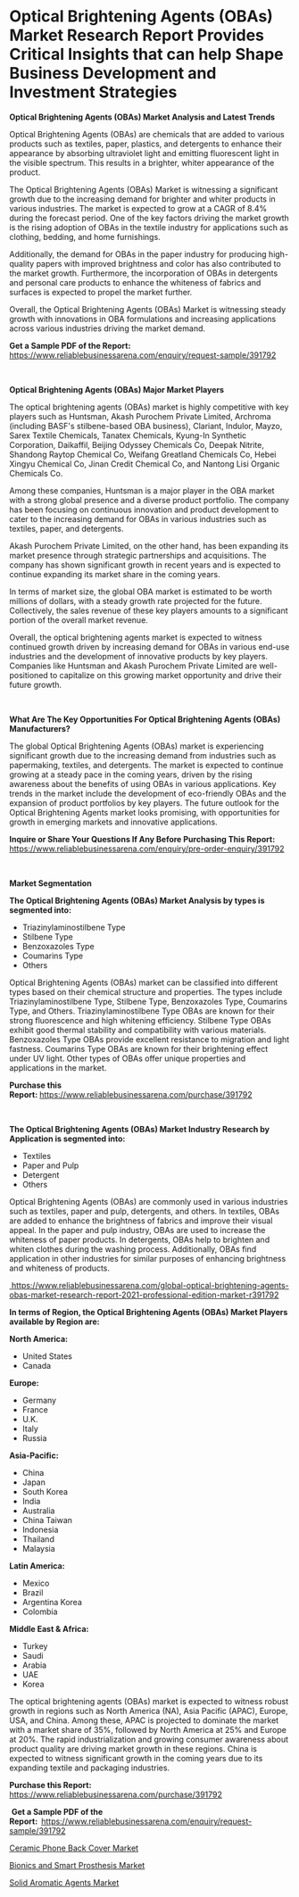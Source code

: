 <p><h1>Optical Brightening Agents (OBAs) Market Research Report Provides Critical Insights that can help Shape Business Development and Investment Strategies</h1></p><p><strong>Optical Brightening Agents (OBAs) Market Analysis and Latest Trends</strong></p>
<p><p>Optical Brightening Agents (OBAs) are chemicals that are added to various products such as textiles, paper, plastics, and detergents to enhance their appearance by absorbing ultraviolet light and emitting fluorescent light in the visible spectrum. This results in a brighter, whiter appearance of the product.</p><p>The Optical Brightening Agents (OBAs) Market is witnessing a significant growth due to the increasing demand for brighter and whiter products in various industries. The market is expected to grow at a CAGR of 8.4% during the forecast period. One of the key factors driving the market growth is the rising adoption of OBAs in the textile industry for applications such as clothing, bedding, and home furnishings.</p><p>Additionally, the demand for OBAs in the paper industry for producing high-quality papers with improved brightness and color has also contributed to the market growth. Furthermore, the incorporation of OBAs in detergents and personal care products to enhance the whiteness of fabrics and surfaces is expected to propel the market further.</p><p>Overall, the Optical Brightening Agents (OBAs) Market is witnessing steady growth with innovations in OBA formulations and increasing applications across various industries driving the market demand.</p></p>
<p><strong>Get a Sample PDF of the Report:&nbsp;</strong> <a href="https://www.reliablebusinessarena.com/enquiry/request-sample/391792">https://www.reliablebusinessarena.com/enquiry/request-sample/391792</a></p>
<p>&nbsp;</p>
<p><strong>Optical Brightening Agents (OBAs) Major Market Players</strong></p>
<p><p>The optical brightening agents (OBAs) market is highly competitive with key players such as Huntsman, Akash Purochem Private Limited, Archroma (including BASF's stilbene-based OBA business), Clariant, Indulor, Mayzo, Sarex Textile Chemicals, Tanatex Chemicals, Kyung-In Synthetic Corporation, Daikaffil, Beijing Odyssey Chemicals Co, Deepak Nitrite, Shandong Raytop Chemical Co, Weifang Greatland Chemicals Co, Hebei Xingyu Chemical Co, Jinan Credit Chemical Co, and Nantong Lisi Organic Chemicals Co.</p><p>Among these companies, Huntsman is a major player in the OBA market with a strong global presence and a diverse product portfolio. The company has been focusing on continuous innovation and product development to cater to the increasing demand for OBAs in various industries such as textiles, paper, and detergents.</p><p>Akash Purochem Private Limited, on the other hand, has been expanding its market presence through strategic partnerships and acquisitions. The company has shown significant growth in recent years and is expected to continue expanding its market share in the coming years.</p><p>In terms of market size, the global OBA market is estimated to be worth millions of dollars, with a steady growth rate projected for the future. Collectively, the sales revenue of these key players amounts to a significant portion of the overall market revenue.</p><p>Overall, the optical brightening agents market is expected to witness continued growth driven by increasing demand for OBAs in various end-use industries and the development of innovative products by key players. Companies like Huntsman and Akash Purochem Private Limited are well-positioned to capitalize on this growing market opportunity and drive their future growth.</p></p>
<p>&nbsp;</p>
<p><strong>What Are The Key Opportunities For Optical Brightening Agents (OBAs) Manufacturers?</strong></p>
<p><p>The global Optical Brightening Agents (OBAs) market is experiencing significant growth due to the increasing demand from industries such as papermaking, textiles, and detergents. The market is expected to continue growing at a steady pace in the coming years, driven by the rising awareness about the benefits of using OBAs in various applications. Key trends in the market include the development of eco-friendly OBAs and the expansion of product portfolios by key players. The future outlook for the Optical Brightening Agents market looks promising, with opportunities for growth in emerging markets and innovative applications.</p></p>
<p><strong>Inquire or Share Your Questions If Any Before Purchasing This Report:</strong> <a href="https://www.reliablebusinessarena.com/enquiry/pre-order-enquiry/391792">https://www.reliablebusinessarena.com/enquiry/pre-order-enquiry/391792</a></p>
<p>&nbsp;</p>
<p><strong>Market Segmentation</strong></p>
<p><strong>The Optical Brightening Agents (OBAs) Market Analysis by types is segmented into:</strong></p>
<p><ul><li>Triazinylaminostilbene Type</li><li>Stilbene Type</li><li>Benzoxazoles Type</li><li>Coumarins Type</li><li>Others</li></ul></p>
<p><p>Optical Brightening Agents (OBAs) market can be classified into different types based on their chemical structure and properties. The types include Triazinylaminostilbene Type, Stilbene Type, Benzoxazoles Type, Coumarins Type, and Others. Triazinylaminostilbene Type OBAs are known for their strong fluorescence and high whitening efficiency. Stilbene Type OBAs exhibit good thermal stability and compatibility with various materials. Benzoxazoles Type OBAs provide excellent resistance to migration and light fastness. Coumarins Type OBAs are known for their brightening effect under UV light. Other types of OBAs offer unique properties and applications in the market.</p></p>
<p><strong>Purchase this Report:&nbsp;</strong><a href="https://www.reliablebusinessarena.com/purchase/391792">https://www.reliablebusinessarena.com/purchase/391792</a></p>
<p>&nbsp;</p>
<p><strong>The Optical Brightening Agents (OBAs) Market Industry Research by Application is segmented into:</strong></p>
<p><ul><li>Textiles</li><li>Paper and Pulp</li><li>Detergent</li><li>Others</li></ul></p>
<p><p>Optical Brightening Agents (OBAs) are commonly used in various industries such as textiles, paper and pulp, detergents, and others. In textiles, OBAs are added to enhance the brightness of fabrics and improve their visual appeal. In the paper and pulp industry, OBAs are used to increase the whiteness of paper products. In detergents, OBAs help to brighten and whiten clothes during the washing process. Additionally, OBAs find application in other industries for similar purposes of enhancing brightness and whiteness of products.</p></p>
<p><a href="https://www.reliablebusinessarena.com/global-optical-brightening-agents-obas-market-research-report-2021-professional-edition-market-r391792">&nbsp;https://www.reliablebusinessarena.com/global-optical-brightening-agents-obas-market-research-report-2021-professional-edition-market-r391792</a></p>
<p><strong>In terms of Region, the Optical Brightening Agents (OBAs) Market Players available by Region are:</strong></p>
<p>
    <p> <strong> North America: </strong>
        <ul>
            <li>United States</li>
            <li>Canada</li>
        </ul>
        </p> 
    <p> <strong> Europe: </strong>
        <ul>
            <li>Germany</li>
            <li>France</li>
            <li>U.K.</li>
            <li>Italy</li>
            <li>Russia</li>
        </ul>
        </p> 
    <p> <strong> Asia-Pacific: </strong>
        <ul>
            <li>China</li>
            <li>Japan</li>
            <li>South Korea</li>
            <li>India</li>
            <li>Australia</li>
            <li>China Taiwan</li>
            <li>Indonesia</li>
            <li>Thailand</li>
            <li>Malaysia</li>
        </ul>
        </p> 
    <p> <strong> Latin America: </strong>
        <ul>
            <li>Mexico</li>
            <li>Brazil</li>
            <li>Argentina Korea</li>
            <li>Colombia</li>
        </ul>
        </p> 
    <p> <strong> Middle East & Africa: </strong>
        <ul>
            <li>Turkey</li>
            <li>Saudi</li>
            <li>Arabia</li>
            <li>UAE</li>
            <li>Korea</li>
        </ul>
    </p>
    </p>
<p><p>The optical brightening agents (OBAs) market is expected to witness robust growth in regions such as North America (NA), Asia Pacific (APAC), Europe, USA, and China. Among these, APAC is projected to dominate the market with a market share of 35%, followed by North America at 25% and Europe at 20%. The rapid industrialization and growing consumer awareness about product quality are driving market growth in these regions. China is expected to witness significant growth in the coming years due to its expanding textile and packaging industries.</p></p>
<p><strong>Purchase this Report: </strong><a href="https://www.reliablebusinessarena.com/purchase/391792">https://www.reliablebusinessarena.com/purchase/391792</a></p>
<p>&nbsp;<strong>Get a Sample PDF of the Report:&nbsp;&nbsp;</strong><a href="https://www.reliablebusinessarena.com/enquiry/request-sample/391792">https://www.reliablebusinessarena.com/enquiry/request-sample/391792</a></p>
<p><strong></strong></p>
<p><p><a href="https://medium.com/@paulalkim0612024/an-in-depth-analysis-of-the-global-ceramic-phone-back-cover-market-scope-and-its-rapid-growing-7-5-ce553a6ac36d">Ceramic Phone Back Cover Market</a></p><p><a href="https://github.com/xvyfpyhu18/Market-Research-Report-List-1/blob/main/bionics-and-smart-prosthesis-market.md">Bionics and Smart Prosthesis Market</a></p><p><a href="https://medium.com/@adamsaput321_54920/solid-aromatic-agents-market-outlook-complete-industry-analysis-2024-to-2031-cf63e9593290">Solid Aromatic Agents Market</a></p></p>